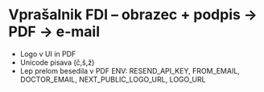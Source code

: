 # Vprašalnik FDI – obrazec + podpis → PDF → e-mail
- Logo v UI in PDF
- Unicode pisava (č,š,ž)
- Lep prelom besedila v PDF
ENV: RESEND_API_KEY, FROM_EMAIL, DOCTOR_EMAIL, NEXT_PUBLIC_LOGO_URL, LOGO_URL